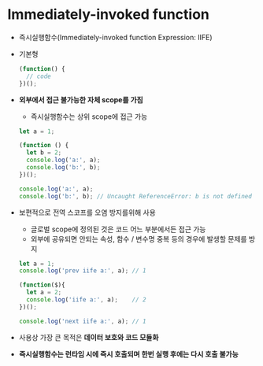# Immediately-invoked function 

- 즉시실행함수(Immediately-invoked function Expression: IIFE)

- 기본형

  ```javascript
  (function() {
    // code
  })();
  ```

- **외부에서 접근 불가능한 자체 scope를 가짐**

  - 즉시실행함수는 상위 scope에 접근 가능

  ```javascript
  let a = 1;
  
  (function () {
    let b = 2;
    console.log('a:', a);
    console.log('b:', b);
  })();
  
  console.log('a:', a);
  console.log('b:', b); // Uncaught ReferenceError: b is not defined
  ```

- 보편적으로 전역 스코프를 오염 방지를위해 사용

  - 글로벌 scope에 정의된 것은 코드 어느 부분에서든 접근 가능
  - 외부에 공유되면 안되는 속성, 함수 / 변수명 중복 등의 경우에 발생할 문제를 방지

  ```javascript
  let a = 1;
  console.log('prev iife a:', a); // 1
  
  (function($){
    let a = 2;
    console.log('iife a:', a);	  // 2
  })();
  
  console.log('next iife a:', a); // 1
  ```

- 사용상 가장 큰 목적은 **데이터 보호와 코드 모듈화**

- **즉시실행함수는 런타임 시에 즉시 호출되며 한번 실행 후에는 다시 호출 불가능**